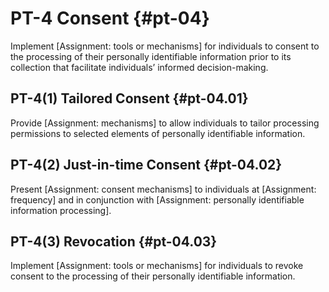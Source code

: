 # PT-4 Consent {#pt-04}

Implement [Assignment: tools or mechanisms] for individuals to consent to the processing of their personally identifiable information prior to its collection that facilitate individuals’ informed decision-making.

## PT-4(1) Tailored Consent {#pt-04.01}

Provide [Assignment: mechanisms] to allow individuals to tailor processing permissions to selected elements of personally identifiable information.

## PT-4(2) Just-in-time Consent {#pt-04.02}

Present [Assignment: consent mechanisms] to individuals at [Assignment: frequency] and in conjunction with [Assignment: personally identifiable information processing].

## PT-4(3) Revocation {#pt-04.03}

Implement [Assignment: tools or mechanisms] for individuals to revoke consent to the processing of their personally identifiable information.

